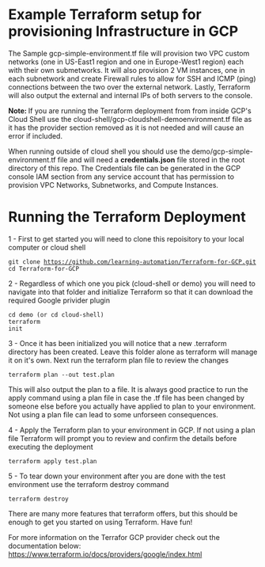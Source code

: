 # Example Terraform setup for provisioning Infrastructure in GCP

The Sample gcp-simple-environment.tf file will provision two VPC custom networks (one in US-East1 region and one in Europe-West1 region) each with their own submetworks. It will also provision 2 VM instances, one in each subnetwork and create Firewall rules to allow for SSH and ICMP (ping) connections between the two over the external network. Lastly, Terraform will also output the external and internal IPs of both servers to the console.

<strong>Note: </strong> If you are running the Terraform deployment from from inside GCP's Cloud Shell use the cloud-shell/gcp-cloudshell-demoenvironment.tf file as it has the provider section removed as it is not needed and will cause an error if included.

When running outside of cloud shell you should use the demo/gcp-simple-environment.tf file and will need a <strong>credentials.json</strong> file stored in the root directory of this repo. The Credentials file can be generated in the GCP console IAM section from any service account that has permission to provision VPC Networks, Subnetworks, and Compute Instances.


# Running the Terraform Deployment
1 - First to get started you will need to clone this repoisitory to your local computer or cloud shell

<code>git clone https://github.com/learning-automation/Terraform-for-GCP.git</code><br/>
<code>cd Terraform-for-GCP</code>

2 - Regardless of which one you pick (cloud-shell or demo) you will need to navigate into that folder and initialize Terraform so that it can download the required Google privider plugin

<code>cd demo  (or cd cloud-shell)</code><br/>
<code>terraform init</code>

3 - Once it has been initialized you will notice that a new .terraform directory has been created. Leave this folder alone as terraform will manage it on it's own. Next run the terraform plan file to review the changes

<code>terraform plan --out test.plan </code>

This will also output the plan to a file. It is always good practice to run the apply command using a plan file in case the .tf file has been changed by someone else before you actually have applied to plan to your environment. Not using a plan file can lead to some unforseen consequences.

4 - Apply the Terraform plan to your environment in GCP. If not using a plan file Terraform will prompt you to review and confirm the details before executing the deployment

<code>terraform apply test.plan </code>

5 - To tear down your environment after you are done with the test environment use the terraform destroy command

<code>terraform destroy </code>


There are many more features that terraform offers, but this should be enough to get you started on using Terraform. Have fun!


For more information on the Terrafor GCP provider check out the documentation below:
https://www.terraform.io/docs/providers/google/index.html
